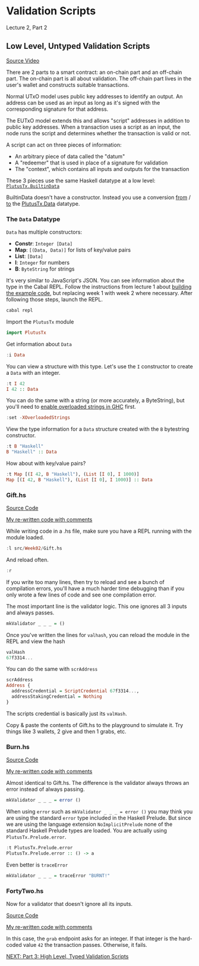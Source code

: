 # Validation Scripts

Lecture 2, Part 2

## Low Level, Untyped Validation Scripts

[Source
Video](https://www.youtube.com/watch?v=xgnmMl-eIIM&list=PLNEK_Ejlx3x0mhPmOjPSHZPtTFpfJo3Nd&index=2)

There are 2 parts to a smart contract: an on-chain part and an off-chain part.
The on-chain part is all about validation. The off-chain part lives in the
user's wallet and constructs suitable transactions.

Normal UTxO model uses public key addresses to identify an output. An address
can be used as an input as long as it's signed with the corresponding signature
for that address.

The EUTxO model extends this and allows "script" addresses in addition to public
key addresses. When a transaction uses a script as an input, the node runs the
script and determines whether the transaction is valid or not.

A script can act on three pieces of information:

- An arbitrary piece of data called the "datum"
- A "redeemer" that is used in place of a signature for validation
- The "context", which contains all inputs and outputs for the transaction

These 3 pieces use the same Haskell datatype at a low level:
[`PlutusTx.BuiltinData`](https://playground.plutus.iohkdev.io/doc/haddock/plutus-tx/html/PlutusTx.html#t:BuiltinData)

BuiltinData doesn't have a constructor. Instead you use a conversion
[from](https://playground.plutus.iohkdev.io/doc/haddock/plutus-tx/html/PlutusTx.html#v:dataToBuiltinData)
/
[to](https://playground.plutus.iohkdev.io/doc/haddock/plutus-tx/html/PlutusTx.html#v:builtinDataToData)
the
[PlutusTx.Data](https://playground.plutus.iohkdev.io/doc/haddock/plutus-tx/html/PlutusTx.html#t:Data)
datatype.

### The `Data` Datatype

`Data` has multiple constructors:

- **Constr**: `Integer [Data]`
- **Map**: `[(Data, Data)]` for lists of key/value pairs
- **List**: `[Data]`
- **I**: `Integer` for numbers
- **B**: `ByteString` for strings

It's very similar to JavaScript's JSON. You can see information about the type
in the Cabal REPL. Follow the instructions from lecture 1 about [building the
example code](../01-eutxo-english-auction/03-building-example-code.md), but
replacing week 1 with week 2 where necessary. After following those steps,
launch the REPL.

```bash
cabal repl
```

Import the `PlutusTx` module

```haskell
import PlutusTx
```

Get information about `Data`

```haskell
:i Data
```

You can view a structure with this type. Let's use the `I` constructor to create a `Data` with an integer.

```haskell
:t I 42
I 42 :: Data
```

You can do the same with a string (or more accurately, a ByteString), but you'll need to [enable overloaded strings in GHC](../../haskell/enable-overloaded-strings.md) first.

```haskell
:set -XOverloadedStrings
```

View the type information for a `Data` structure created with the `B` bytestring
constructor.

```haskell
:t B "Haskell"
B "Haskell" :: Data
```

How about with key/value pairs?

```haskell
:t Map [(I 42, B "Haskell"), (List [I 0], I 1000)]
Map [(I 42, B "Haskell"), (List [I 0], I 1000)] :: Data
```

### Gift.hs

[Source
Code](https://github.com/input-output-hk/plutus-pioneer-program/blob/0f24e987e79a369b3d34f62d6e0cbc1b527082fb/code/week02/src/Week02/Gift.hs)

[My re-written code with
comments](https://github.com/travishorn/plutus-pioneer-program/blob/main/code/week02/src/Week02/Gift.hs)

While writing code in a .hs file, make sure you have a REPL running with the
module loaded.

```haskell
:l src/Week02/Gift.hs
```

And reload often.

```haskell
:r
```

If you write too many lines, then try to reload and see a bunch of compilation
errors, you'll have a much harder time debugging than if you only wrote a few
lines of code and see one compilation error.

The most important line is the validator logic. This one ignores all 3 inputs
and always passes.

```haskell
mkValidator _ _ _ = ()
```

Once you've written the lines for `valhash`, you can reload the module in the
REPL and view the hash

```haskell
valHash
67f3314...
```

You can do the same with `scrAddress`

```haskell
scrAddress
Address {
  addressCredential = ScriptCredential 67f3314...,
  addressStakingCredential = Nothing
}
```

The scripts credential is basically just its `valHash`.

Copy & paste the contents of Gift.hs to the playground to simulate it. Try
things like 3 wallets, 2 give and then 1 grabs, etc.


### Burn.hs

[Source
Code](https://github.com/input-output-hk/plutus-pioneer-program/blob/0f24e987e79a369b3d34f62d6e0cbc1b527082fb/code/week02/src/Week02/Burn.hs)

[My re-written code with
comments](https://github.com/travishorn/plutus-pioneer-program/blob/main/code/week02/src/Week02/Burn.hs)

Almost identical to Gift.hs. The difference is the validator always throws an
error instead of always passing.

```haskell
mkValidator _ _ _ = error ()
```

When using `error` such as `mkValidator _ _ _ = error ()` you may think you are
using the standard `error` type included in the Haskell Prelude. But since we
are using the language extension `NoImplicitPrelude` none of the standard
Haskell Prelude types are loaded. You are actually using
`PlutusTx.Prelude.error`.

```haskell
:t PlutusTx.Prelude.error
PlutusTx.Prelude.error :: () -> a
```

Even better is `traceError`

```haskell
mkValidator _ _ _ = traceError "BURNT!"
```

### FortyTwo.hs

Now for a validator that doesn't ignore all its inputs.

[Source
Code](https://github.com/input-output-hk/plutus-pioneer-program/blob/0f24e987e79a369b3d34f62d6e0cbc1b527082fb/code/week02/src/Week02/FortyTwo.hs)

[My re-written code with comments](https://github.com/travishorn/plutus-pioneer-program/blob/main/code/week02/src/Week02/FortyTwo.hs)

In this case, the `grab` endpoint asks for an integer. If that integer is the
hard-coded value `42` the transaction passes. Otherwise, it fails.

[NEXT: Part 3: High Level, Typed Validation
Scripts](./03-high-level-typed-validation-scripts.md)
